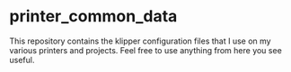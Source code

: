 # printer_common_data

This repository contains the klipper configuration files that I use on my various printers and projects. Feel free to use anything from here you see useful.
